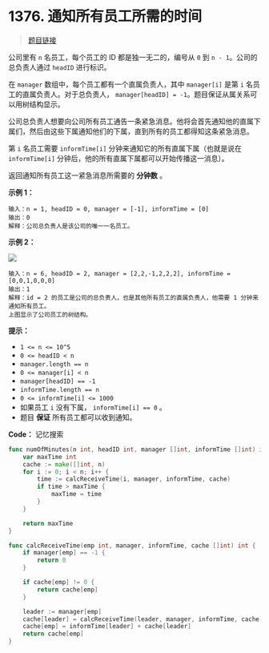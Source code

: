 <!-- markdownlint-disable -->
<!-- customize-tags:树,深度优先搜索,广度优先搜索 -->

# 1376. 通知所有员工所需的时间

> [题目链接](https://leetcode.cn/problems/time-needed-to-inform-all-employees/)

公司里有 `n` 名员工，每个员工的 ID 都是独一无二的，编号从 `0` 到 `n - 1`。公司的总负责人通过 `headID` 进行标识。

在 `manager` 数组中，每个员工都有一个直属负责人，其中 `manager[i]` 是第 `i` 名员工的直属负责人。对于总负责人， `manager[headID] = -1`。题目保证从属关系可以用树结构显示。

公司总负责人想要向公司所有员工通告一条紧急消息。他将会首先通知他的直属下属们，然后由这些下属通知他们的下属，直到所有的员工都得知这条紧急消息。

第 `i` 名员工需要 `informTime[i]` 分钟来通知它的所有直属下属（也就是说在 `informTime[i]` 分钟后，他的所有直属下属都可以开始传播这一消息）。

返回通知所有员工这一紧急消息所需要的 **分钟数** 。

**示例 1：**

```
输入：n = 1, headID = 0, manager = [-1], informTime = [0]
输出：0
解释：公司总负责人是该公司的唯一一名员工。
```

**示例 2：**

![](https://assets.leetcode-cn.com/aliyun-lc-upload/uploads/2020/03/08/graph.png)

```
输入：n = 6, headID = 2, manager = [2,2,-1,2,2,2], informTime = [0,0,1,0,0,0]
输出：1
解释：id = 2 的员工是公司的总负责人，也是其他所有员工的直属负责人，他需要 1 分钟来通知所有员工。
上图显示了公司员工的树结构。
```

**提示：**

- `1 <= n <= 10^5`
- `0 <= headID < n`
- `manager.length == n`
- `0 <= manager[i] < n`
- `manager[headID] == -1`
- `informTime.length == n`
- `0 <= informTime[i] <= 1000`
- 如果员工 `i` 没有下属， `informTime[i] == 0` 。
- 题目 **保证** 所有员工都可以收到通知。

<!-- markdownlint-restore -->
<!--------------------------------->
<!-- generate by new_leetcode.go -->

**Code：**
记忆搜索

```go
func numOfMinutes(n int, headID int, manager []int, informTime []int) int {
    var maxTime int
    cache := make([]int, n)
    for i := 0; i < n; i++ {
        time := calcReceiveTime(i, manager, informTime, cache)
        if time > maxTime {
            maxTime = time
        }
    }

    return maxTime
}

func calcReceiveTime(emp int, manager, informTime, cache []int) int {
    if manager[emp] == -1 {
        return 0
    }

    if cache[emp] != 0 {
        return cache[emp]
    }

    leader := manager[emp]
    cache[leader] = calcReceiveTime(leader, manager, informTime, cache)
    cache[emp] = informTime[leader] + cache[leader]
    return cache[emp]
}
```
